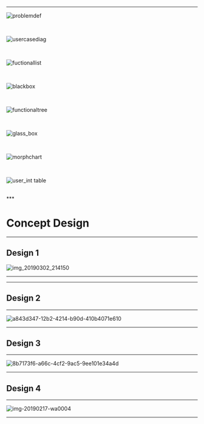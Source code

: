 ***

![problemdef](https://user-images.githubusercontent.com/46917583/57189637-7b572c00-6f2e-11e9-8a3a-35beb3c35813.PNG)


<br/>

![usercasediag](https://user-images.githubusercontent.com/46917583/57189537-970e0280-6f2d-11e9-8f79-463e735dcfaa.PNG)

<br/>

![fuctionallist](https://user-images.githubusercontent.com/46917583/57189526-865d8c80-6f2d-11e9-8f09-120f02f177ee.PNG)

<br/>

![blackbox](https://user-images.githubusercontent.com/46917583/57189581-08e64c00-6f2e-11e9-9230-4ce551e5b9ad.PNG)

<br/>


![functionaltree](https://user-images.githubusercontent.com/46917583/57189528-89f11380-6f2d-11e9-9fdc-a168999bfd2d.PNG)

<br/>

![glass_box](https://user-images.githubusercontent.com/46917583/57189573-fbc95d00-6f2d-11e9-9515-15c83114c8ff.PNG)

<br/>

![morphchart](https://user-images.githubusercontent.com/46917583/57189541-a2612e00-6f2d-11e9-808a-5ec060afeea4.PNG)

<br/>

![user_int table](https://user-images.githubusercontent.com/46917583/57189531-92e1e500-6f2d-11e9-994a-661a8ab8991f.PNG)


<br/>
***

# **Concept Design**  

***
## **Design 1**

![img_20190302_214150](https://user-images.githubusercontent.com/46991362/53720506-f2b50480-3e86-11e9-9145-ad91a04e649e.jpg)
***

***
## **Design 2**

***
![a843d347-12b2-4214-b90d-410b4071e610](https://user-images.githubusercontent.com/46991362/52909800-22271700-32b4-11e9-902d-46f875cc7b8e.jpg)
***
## **Design 3**

***
![8b7173f6-a66c-4cf2-9ac5-9ee101e34a4d](https://user-images.githubusercontent.com/46991362/52909801-23f0da80-32b4-11e9-8ad9-4a1a2ace4565.jpg)
***
## **Design 4**

***
![img-20190217-wa0004](https://user-images.githubusercontent.com/46917583/53155513-3ab06d80-35e3-11e9-813a-7e2686615fa7.jpg)

***
